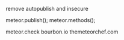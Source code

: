 remove autopublish and insecure

meteor.publish();
meteor.methods();

meteor.check
bourbon.io
themeteorchef.com


